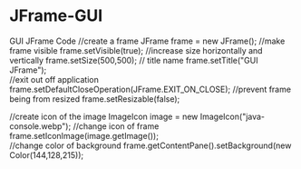 # JFrame-GUI
GUI JFrame Code
  //create a frame
     JFrame frame = new JFrame();
  //make frame visible
      frame.setVisible(true); 
  //increase size horizontally and vertically
       frame.setSize(500,500); 
  // title name
        frame.setTitle("GUI JFrame");  
  //exit out off application
        frame.setDefaultCloseOperation(JFrame.EXIT_ON_CLOSE); 
  //prevent frame being from resized
        frame.setResizable(false); 

  //create icon of the image
        ImageIcon image = new ImageIcon("java-console.webp"); 
  //change icon of frame
        frame.setIconImage(image.getImage());        
  //change color of background
  frame.getContentPane().setBackground(new Color(144,128,215)); 
